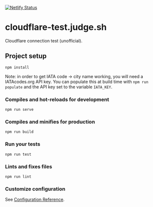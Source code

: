 [![Netlify Status](https://api.netlify.com/api/v1/badges/0f011cf8-ae4f-4f4c-b810-0bf7b299d863/deploy-status)](https://app.netlify.com/sites/cloudflare-connectivity-test/deploys)

# cloudflare-test.judge.sh

Cloudflare connection test (unofficial).

## Project setup
```
npm install
```

Note: in order to get IATA code -> city name working, you will need a IATAcodes.org API key. You can populate this at build time with `npm run populate` and the API key set to the variable `IATA_KEY`.

### Compiles and hot-reloads for development
```
npm run serve
```

### Compiles and minifies for production
```
npm run build
```

### Run your tests
```
npm run test
```

### Lints and fixes files
```
npm run lint
```

### Customize configuration
See [Configuration Reference](https://cli.vuejs.org/config/).
